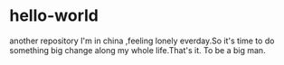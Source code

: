 # hello-world
another repository
I'm in china ,feeling lonely everday.So it's time to do something big change along my whole life.That's it.
To be a big man.

